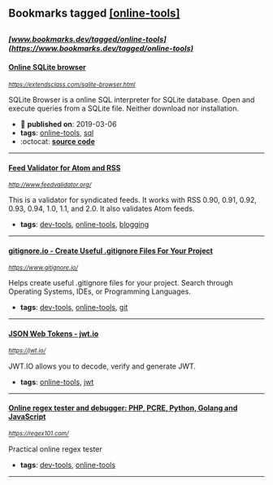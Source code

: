 ## Bookmarks tagged [[online-tools]](https://www.bookmarks.dev?q=[online-tools])

_<sup><sup>[www.bookmarks.dev/tagged/online-tools](https://www.bookmarks.dev/tagged/online-tools)</sup></sup>_
---
#### [Online SQLite browser](https://extendsclass.com/sqlite-browser.html)
_<sup>https://extendsclass.com/sqlite-browser.html</sup>_

SQLite Browser is a online SQL interpreter for SQLite database. Open and execute queries from a SQLite file. Neither download nor installation.
* :calendar: **published on**: 2019-03-06
* **tags**: [online-tools](../tagged/online-tools.md), [sql](../tagged/sql.md)
* :octocat: **[source code](https://github.com/hautdefrance/Web-GUI-for-SQLite)**
---
#### [Feed Validator for Atom and RSS](http://www.feedvalidator.org/)
_<sup>http://www.feedvalidator.org/</sup>_

This is a validator for syndicated feeds. It works with RSS 0.90, 0.91, 0.92, 0.93, 0.94, 1.0, 1.1, and 2.0. It also validates Atom feeds.
* **tags**: [dev-tools](../tagged/dev-tools.md), [online-tools](../tagged/online-tools.md), [blogging](../tagged/blogging.md)
---
#### [gitignore.io - Create Useful .gitignore Files For Your Project](https://www.gitignore.io/)
_<sup>https://www.gitignore.io/</sup>_

Helps create useful .gitignore files for your project. Search through Operating Systems, IDEs, or Programming Languages.
* **tags**: [dev-tools](../tagged/dev-tools.md), [online-tools](../tagged/online-tools.md), [git](../tagged/git.md)
---
#### [JSON Web Tokens - jwt.io](https://jwt.io/)
_<sup>https://jwt.io/</sup>_

JWT.IO allows you to decode, verify and generate JWT.
* **tags**: [online-tools](../tagged/online-tools.md), [jwt](../tagged/jwt.md)
---
#### [Online regex tester and debugger: PHP, PCRE, Python, Golang and JavaScript](https://regex101.com/)
_<sup>https://regex101.com/</sup>_

Practical online regex tester
* **tags**: [dev-tools](../tagged/dev-tools.md), [online-tools](../tagged/online-tools.md)
---
